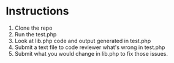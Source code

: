 # Instructions
1. Clone the repo
2. Run the test.php
3. Look at lib.php code and output generated in test.php
4. Submit a text file to code reviewer what's wrong in test.php
5. Submit what you would change in lib.php to fix those issues.
